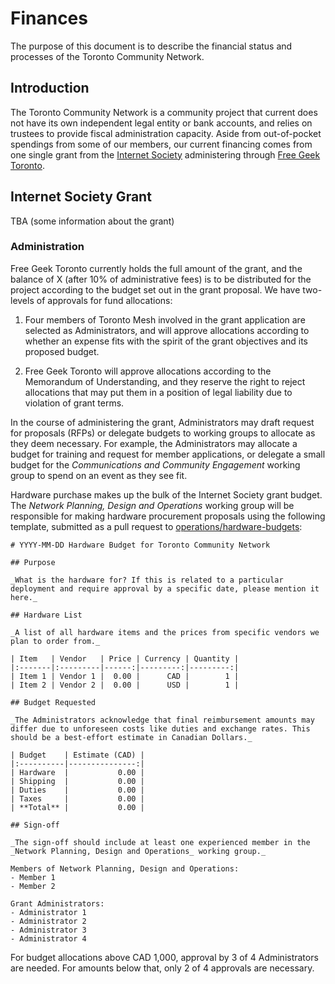 # Finances

The purpose of this document is to describe the financial status and processes of the Toronto Community Network.

## Introduction
The Toronto Community Network is a community project that current does not have its own independent legal entity or bank accounts, and relies on trustees to provide fiscal administration capacity.
Aside from out-of-pocket spendings from some of our members, our current financing comes from one single grant from the [Internet Society](https://www.internetsociety.org) administering through [Free Geek Toronto](https://www.freegeektoronto.org).

## Internet Society Grant
TBA (some information about the grant)

### Administration
Free Geek Toronto currently holds the full amount of the grant, and the balance of X (after 10% of administrative fees) is to be distributed for the project according to the budget set out in the grant proposal.
We have two-levels of approvals for fund allocations:

1. Four members of Toronto Mesh involved in the grant application are selected as Administrators, and will approve allocations according to whether an expense fits with the spirit of the grant objectives and its proposed budget.

2. Free Geek Toronto will approve allocations according to the Memorandum of Understanding, and they reserve the right to reject allocations that may put them in a position of legal liability due to violation of grant terms.

In the course of administering the grant, Administrators may draft request for proposals (RFPs) or delegate budgets to working groups to allocate as they deem necessary.
For example, the Administrators may allocate a budget for training and request for member applications, or delegate a small budget for the _Communications and Community Engagement_ working group to spend on an event as they see fit.

Hardware purchase makes up the bulk of the Internet Society grant budget.
The _Network Planning, Design and Operations_ working group will be responsible for making hardware procurement proposals using the following template, submitted as a pull request to [operations/hardware-budgets](https://github.com/tomeshnet/toronto-community-network/new/master/operations/hardware-budgets/):

```
# YYYY-MM-DD Hardware Budget for Toronto Community Network

## Purpose

_What is the hardware for? If this is related to a particular deployment and require approval by a specific date, please mention it here._

## Hardware List

_A list of all hardware items and the prices from specific vendors we plan to order from._

| Item   | Vendor   | Price | Currency | Quantity |
|:-------|:---------|------:|---------:|---------:|
| Item 1 | Vendor 1 |  0.00 |      CAD |        1 |
| Item 2 | Vendor 2 |  0.00 |      USD |        1 |

## Budget Requested

_The Administrators acknowledge that final reimbursement amounts may differ due to unforeseen costs like duties and exchange rates. This should be a best-effort estimate in Canadian Dollars._

| Budget    | Estimate (CAD) |
|:----------|---------------:|
| Hardware  |           0.00 |
| Shipping  |           0.00 |
| Duties    |           0.00 |
| Taxes     |           0.00 |
| **Total** |           0.00 |

## Sign-off

_The sign-off should include at least one experienced member in the _Network Planning, Design and Operations_ working group._

Members of Network Planning, Design and Operations:
- Member 1
- Member 2

Grant Administrators:
- Administrator 1
- Administrator 2
- Administrator 3
- Administrator 4
```

For budget allocations above CAD 1,000, approval by 3 of 4 Administrators are needed. For amounts below that, only 2 of 4 approvals are necessary.
